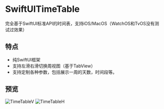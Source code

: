 # SwiftUITimeTable

完全基于SwiftUI标准API的时间表，支持iOS/MacOS（WatchOS和TvOS没有测试过效果）

## 特点
- 纯SwiftUI框架
- 支持左滑右滑切换周视图（基于TabView）
- 支持定制各种参数，包括展示一周的天数，时间段等。

## 预览
![TimeTableV](https://github.com/QaQAdrian/SwiftUITimeTable/TimeTableV.gif)
![TimeTableH](https://github.com/QaQAdrian/SwiftUITimeTable/TimeTableH.gif)

